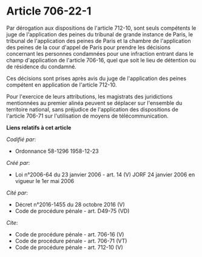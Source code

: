 # Article 706-22-1

Par dérogation aux dispositions de l'article 712-10, sont seuls compétents le juge de l'application des peines du tribunal de
grande instance de Paris, le tribunal de l'application des peines de Paris et la chambre de l'application des peines de la
cour d'appel de Paris pour prendre les décisions concernant les personnes condamnées pour une infraction entrant dans le
champ d'application de l'article 706-16, quel que soit le lieu de détention ou de résidence du condamné. 

Ces décisions sont prises après avis du juge de l'application des peines compétent en application de l'article 712-10. 

Pour l'exercice de leurs attributions, les magistrats des juridictions mentionnées au premier alinéa peuvent se déplacer sur
l'ensemble du territoire national, sans préjudice de l'application des dispositions de l'article 706-71 sur l'utilisation de
moyens de télécommunication.

**Liens relatifs à cet article**

_Codifié par_:

  - Ordonnance 58-1296 1958-12-23

_Créé par_:

  - Loi n°2006-64 du 23 janvier 2006 - art. 14 (V) JORF 24 janvier 2006 en vigueur le 1er mai 2006

_Cité par_:

  - Décret n°2016-1455 du 28 octobre 2016 (V)
  - Code de procédure pénale - art. D49-75 (VD)

_Cite_:

  - Code de procédure pénale - art. 706-16 (V)
  - Code de procédure pénale - art. 706-71 (VT)
  - Code de procédure pénale - art. 712-10 (V)
